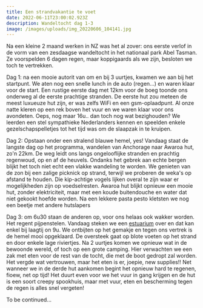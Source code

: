 ```yaml
---
title: Een strandvakantie te voet
date: 2022-06-11T23:00:02.923Z
description: Wandeltocht dag 1-3
image: /images/uploads/img_20220606_104141.jpg
---
```

Na een kleine 2 maand werken in NZ was het al zover: ons eerste verlof in de vorm van een zesdaagse wandeltocht in het nationaal park Abel Tasman. Ze voorspelden 6 dagen regen, maar koppigaards als we zijn, besloten we toch te vertrekken.


Dag 1: 
na een mooie autorit van om en bij 3 uurtjes, kwamen we aan bij het startpunt. We aten nog een snelle lunch in de auto (regen...) en waren klaar voor de start.
Een rustige eerste dag met 12km voor de boeg toonde ons onderweg al de eerste prachtige stranden. 
De eerste hut zou meteen de meest luxueuze hut zijn, er was zelfs WiFi en een gsm-oplaadpunt. Al onze natte kleren op een rek boven het vuur en we waren klaar voor ons avondeten. Oeps, nog maar 16u.. dan toch nog wat bezighouden? 
We leerden een stel sympathieke Nederlanders kennen en speelden enkele gezelschapspelletjes tot het tijd was om de slaapzak in te kruipen.


Dag 2: 
Opstaan onder een stralend blauwe hemel, yes! 
Vandaag staat de langste dag op het programma, wandelen van Anchorage naar Awaroa hut, zo'n 22km. De weg leidt ons langs ongelooflijke stranden en prachtig regenwoud, op en af de heuvels. Ondanks het gebrek aan echte bergen blijkt het toch niet echt een vlakke wandeling te worden.
We genieten van de zon bij een zalige picknick op strand, terwijl we proberen de weka's op afstand te houden. Die kip-achtige vogels lijken overal te zijn waar er mogelijkheden zijn op voedselresten.
Awaroa hut blijkt opnieuw een mooie hut, zonder elektriciteit, maar met een koude buitendouche en water dat niet gekookt hoefde worden.
Na een lekkere pasta pesto kletsten we nog een beetje met andere hutslapers 


Dag 3: 
om 6u30 staan de anderen op, voor ons helaas ook wakker worden. Het regent pijpenstelen. Vandaag steken we een [estuarium](https://letmegooglethat.com/?q=estuarium) over en dat kan enkel bij laagtij on 9u. We ontbijten op het gemakje en tegen ons vertrek is de hemel mooi opgeklaard. De oversteek gaat op blote voeten op het strand en door enkele lage riviertjes. Na 2 uurtjes komen we opnieuw wat in de bewoonde wereld, of toch op een grote camping. Hier verwachten we een zak met eten voor de rest van de tocht, die met de boot gedropt zal worden. Het vergde wat vertrouwen, maar het eten is er, joepie, new supplies!!
Net wanneer we in de derde hut aankomen begint het opnieuw hard te regenen, fioew, net op tijd! Het duurt even voor we het vuur in gang krijgen en de hut is een soort creepy spookhuis, maar met vuur, eten en bescherming tegen de regen is alles snel vergeten! 

To be continued...
